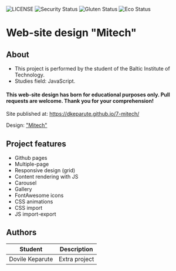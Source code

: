 ![LICENSE](https://img.shields.io/badge/license-MIT-blue.svg?style=flat-square)
![Security Status](https://img.shields.io/security-headers?label=Security&url=https%3A%2F%2Fgithub.com&style=flat-square)
![Gluten Status](https://img.shields.io/badge/Gluten-Free-green.svg)
![Eco Status](https://img.shields.io/badge/ECO-Friendly-green.svg)

# Web-site design "Mitech"
## About
- This project is performed by the student of the Baltic Institute of Technology. 
- Studies field: JavaScript.
#### This web-site design has born for educational purposes only. Pull requests are welcome. Thank you for your comprehension!


Site published at: https://dkeparute.github.io/7-mitech/

Design: ["Mitech"](https://demo.hasthemes.com/mitech-preview/index-infotechno.html)

## Project features

- Github pages
- Multiple-page
- Responsive design (grid)
- Content rendering with JS
- Carousel
- Gallery
- FontAwesome icons
- CSS animations
- CSS import
- JS import-export


## Authors
Student | Description
------- | -----------
Dovile Keparute | Extra project



